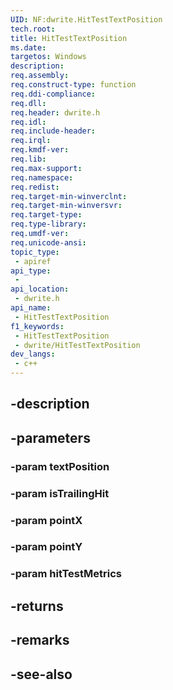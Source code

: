 ```yaml
---
UID: NF:dwrite.HitTestTextPosition
tech.root: 
title: HitTestTextPosition
ms.date: 
targetos: Windows
description: 
req.assembly: 
req.construct-type: function
req.ddi-compliance: 
req.dll: 
req.header: dwrite.h
req.idl: 
req.include-header: 
req.irql: 
req.kmdf-ver: 
req.lib: 
req.max-support: 
req.namespace: 
req.redist: 
req.target-min-winverclnt: 
req.target-min-winversvr: 
req.target-type: 
req.type-library: 
req.umdf-ver: 
req.unicode-ansi: 
topic_type:
 - apiref
api_type:
 - 
api_location:
 - dwrite.h
api_name:
 - HitTestTextPosition
f1_keywords:
 - HitTestTextPosition
 - dwrite/HitTestTextPosition
dev_langs:
 - c++
---
```


## -description

## -parameters

### -param textPosition

### -param isTrailingHit

### -param pointX

### -param pointY

### -param hitTestMetrics

## -returns

## -remarks

## -see-also

